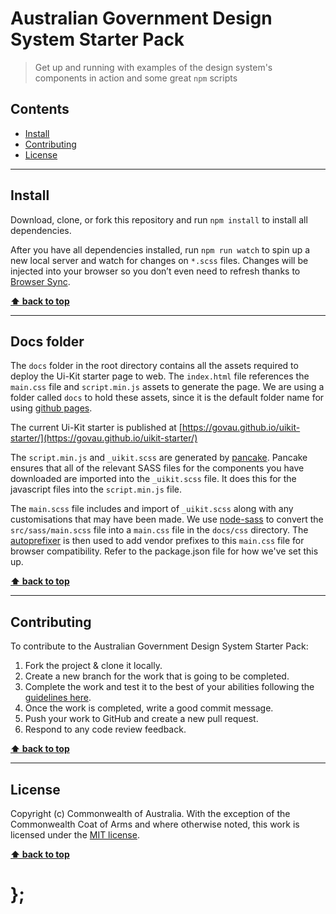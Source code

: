 Australian Government Design System Starter Pack
==========================

> Get up and running with examples of the design system's components in action and some great `npm` scripts


## Contents

* [Install](#install)
* [Contributing](#contributing)
* [License](#license)


----------------------------------------------------------------------------------------------------------------------------------------------------------------


## Install

Download, clone, or fork this repository and run `npm install` to install all dependencies.

After you have all dependencies installed, run `npm run watch` to spin up a new local server and watch for changes on `*.scss` files. Changes will be injected into your browser so you don’t even need to refresh thanks to [Browser Sync](https://www.browsersync.io/).



**[⬆ back to top](#contents)**


----------------------------------------------------------------------------------------------------------------------------------------------------------------


## Docs folder

The `docs` folder in the root directory contains all the assets required to deploy the Ui-Kit starter page to web. The `index.html` file references the `main.css` file and `script.min.js` assets to generate the page. We are using a folder called `docs` to hold these assets, since it is the default folder name for using [github pages](https://pages.github.com/). 

The current Ui-Kit starter is published at [https://govau.github.io/uikit-starter/](https://govau.github.io/uikit-starter/)

The `script.min.js` and `_uikit.scss` are generated by [pancake](https://github.com/govau/pancake). Pancake ensures that all of the relevant SASS files for the components you have downloaded are imported into the `_uikit.scss` file. It does this for the javascript files into the `script.min.js` file.


The `main.scss` file includes and import of `_uikit.scss` along with any customisations that may have been made. We use [node-sass]("https://www.npmjs.com/package/node-sass?activeTab=versions") to convert the `src/sass/main.scss` file into a `main.css` file in the `docs/css` directory. The [autoprefixer]("https://www.npmjs.com/package/autoprefixer") is then used to add vendor prefixes to this `main.css` file for browser compatibility. Refer to the package.json file for how we've set this up. 


**[⬆ back to top](#contents)**


----------------------------------------------------------------------------------------------------------------------------------------------------------------


## Contributing

To contribute to the Australian Government Design System Starter Pack:
1. Fork the project & clone it locally.
1. Create a new branch for the work that is going to be completed.
1. Complete the work and test it to the best of your abilities following the [guidelines here](https://github.com/govau/uikit#checklist-and-browser-support).
1. Once the work is completed, write a good commit message.
1. Push your work to GitHub and create a new pull request.
1. Respond to any code review feedback.

**[⬆ back to top](#contents)**


----------------------------------------------------------------------------------------------------------------------------------------------------------------


## License

Copyright (c) Commonwealth of Australia. With the exception of the Commonwealth Coat of Arms and where otherwise noted, this work is licensed under the [MIT license](https://raw.githubusercontent.com/govau/uikit-starter/master/LICENSE).


**[⬆ back to top](#contents)**

# };

